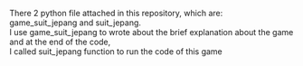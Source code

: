 There 2 python file attached in this repository, which are:\
game_suit_jepang and suit_jepang. \
I use game_suit_jepang to wrote about the brief explanation about the game and at the end of the code, \
I called suit_jepang function to run the code of this game 

